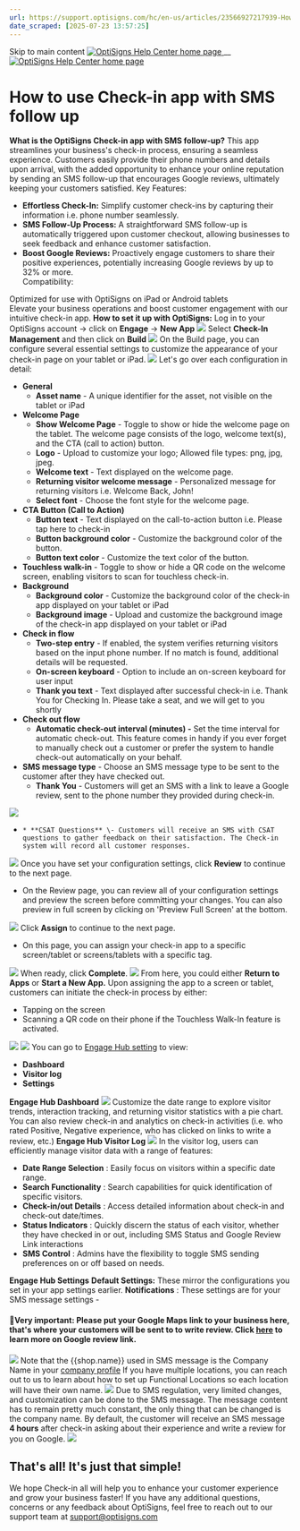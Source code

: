 ```yaml
---
url: https://support.optisigns.com/hc/en-us/articles/23566927217939-How-to-use-Check-in-app-with-SMS-follow-up
date_scraped: [2025-07-23 13:57:25]
---
```


Skip to main content
[ ![OptiSigns Help Center home page](/hc/theming_assets/01HZKNYSEQ6GRC01C0J27PZ3RC) ](/hc/en-us "Home")
__
[ ![OptiSigns Help Center home page](/hc/theming_assets/01HZKNYSEQ6GRC01C0J27PZ3RC) ](/hc/en-us "Home")
#  How to use Check-in app with SMS follow up 
**What is the OptiSigns Check-in app with SMS follow-up?**
This app streamlines your business's check-in process, ensuring a seamless experience. Customers easily provide their phone numbers and details upon arrival, with the added opportunity to enhance your online reputation by sending an SMS follow-up that encourages Google reviews, ultimately keeping your customers satisfied.
Key Features:
  * **Effortless Check-In:** Simplify customer check-ins by capturing their information i.e. phone number seamlessly.
  * **SMS Follow-Up Process:** A straightforward SMS follow-up is automatically triggered upon customer checkout, allowing businesses to seek feedback and enhance customer satisfaction.
  * **Boost Google Reviews:** Proactively engage customers to share their positive experiences, potentially increasing Google reviews by up to 32% or more.  
Compatibility:


Optimized for use with OptiSigns on iPad or Android tablets  
Elevate your business operations and boost customer engagement with our intuitive check-in app.
**How to set it up with OptiSigns:**
Log in to your OptiSigns account -> click on **Engage** -> **New App**
[![](/hc/article_attachments/23566944283283)](/hc/article_attachments/23566944283283)
Select **Check-In Management** and then click on **Build**
[![](/hc/article_attachments/23566934954771)](/hc/article_attachments/23566934954771)
On the Build page, you can configure several essential settings to customize the appearance of your check-in page on your tablet or iPad.
[![](/hc/article_attachments/23566950441875)](/hc/article_attachments/23566950441875)
Let's go over each configuration in detail:
  * **General**
    * **Asset name** \- A unique identifier for the asset, not visible on the tablet or iPad
  * **Welcome Page**
    * **Show Welcome Page** \- Toggle to show or hide the welcome page on the tablet. The welcome page consists of the logo, welcome text(s), and the CTA (call to action) button.
    * **Logo** \- Upload to customize your logo; Allowed file types: png, jpg, jpeg.
    * **Welcome text** \- Text displayed on the welcome page.
    * **Returning visitor welcome message** \- Personalized message for returning visitors i.e. Welcome Back, John!
    * **Select font** \- Choose the font style for the welcome page.
  * **CTA Button (Call to Action)**
    * **Button text** \- Text displayed on the call-to-action button i.e. Please tap here to check-in
    * **Button background color** \- Customize the background color of the button.
    * **Button text color** \- Customize the text color of the button.
  * **Touchless walk-in** \- Toggle to show or hide a QR code on the welcome screen, enabling visitors to scan for touchless check-in.
  * **Background**
    * **Background color** \- Customize the background color of the check-in app displayed on your tablet or iPad
    * **Background image** \- Upload and customize the background image of the check-in app displayed on your tablet or iPad
  * **Check in flow**
    * **Two-step entry** \- If enabled, the system verifies returning visitors based on the input phone number. If no match is found, additional details will be requested.
    * **On-screen keyboard** \- Option to include an on-screen keyboard for user input 
    * **Thank you text** \- Text displayed after successful check-in i.e. Thank You for Checking In. Please take a seat, and we will get to you shortly
  * **Check out flow**
    * **Automatic check-out interval (minutes) -** Set the time interval for automatic check-out. This feature comes in handy if you ever forget to manually check out a customer or prefer the system to handle check-out automatically on your behalf.
  * **SMS message type** \- Choose an SMS message type to be sent to the customer after they have checked out. 
    * ****Thank You**** \- Customers will get an SMS with a link to leave a Google review, sent to the phone number they provided during check-in.


[![](/hc/article_attachments/23863025847187)](/hc/article_attachments/23863025847187)
  *     * **CSAT Questions** \- Customers will receive an SMS with CSAT questions to gather feedback on their satisfaction. The Check-in system will record all customer responses.


[![](/hc/article_attachments/23862608100371)](/hc/article_attachments/23862608100371)
Once you have set your configuration settings, click **Review** to continue to the next page. 
  * On the Review page, you can review all of your configuration settings and preview the screen before committing your changes. You can also preview in full screen by clicking on 'Preview Full Screen' at the bottom.


[![](/hc/article_attachments/24134179036435)](/hc/article_attachments/24134179036435)
Click **Assign** to continue to the next page.
  * On this page, you can assign your check-in app to a specific screen/tablet or screens/tablets with a specific tag.


[![](/hc/article_attachments/24134162893203)](/hc/article_attachments/24134162893203)
When ready, click **Complete**.
[![](/hc/article_attachments/24134179048979)](/hc/article_attachments/24134179048979)
From here, you could either **Return to Apps** or **Start a New App.**
Upon assigning the app to a screen or tablet, customers can initiate the check-in process by either:
  * Tapping on the screen
  * Scanning a QR code on their phone if the Touchless Walk-In feature is activated.


[![](/hc/article_attachments/23566944294035)](/hc/article_attachments/23566944294035)
[![](/hc/article_attachments/23566919107347)](/hc/article_attachments/23566919107347)
You can go to [Engage Hub setting](https://app.optisigns.com/app/crm-management) to view:
  * **Dashboard**
  * **Visitor log**
  * **Settings**


**Engage Hub Dashboard**
[![](/hc/article_attachments/24134409892755)](/hc/article_attachments/24134409892755)
Customize the date range to explore visitor trends, interaction tracking, and returning visitor statistics with a pie chart.
You can also review check-in and analytics on check-in activities (i.e. who rated Positive, Negative experience, who has clicked on links to write a review, etc.)
**Engage Hub Visitor Log**
**[![](/hc/article_attachments/24134425387923)](/hc/article_attachments/24134425387923)**
In the visitor log, users can efficiently manage visitor data with a range of features:
  * **Date Range Selection** : Easily focus on visitors within a specific date range.
  * **Search Functionality** : Search capabilities for quick identification of specific visitors.
  * **Check-in/out Details** : Access detailed information about check-in and check-out date/times.
  * **Status Indicators** : Quickly discern the status of each visitor, whether they have checked in or out, including SMS Status and Google Review Link interactions
  * **SMS Control** : Admins have the flexibility to toggle SMS sending preferences on or off based on needs.


**Engage Hub Settings**
**Default Settings:** These mirror the configurations you set in your app settings earlier.
**Notifications** : These settings are for your SMS message settings -
#### **🔑Very important:** Please put your Google Maps link to your business here, that's where your customers will be sent to to write review. Click [here](https://support.optisigns.com/hc/en-us/articles/23629657318547-How-to-get-Google-Review-link) to learn more on Google review link.
[![](/hc/article_attachments/23566956610963)](/hc/article_attachments/23566956610963)
Note that the {{shop.name}} used in SMS message is the Company Name in your [company profile](https://app.optisigns.com/app/s/company-profile)
If you have multiple locations, you can reach out to us to learn about how to set up Functional Locations so each location will have their own name.
[![](/hc/article_attachments/23566944306579)](/hc/article_attachments/23566944306579)
Due to SMS regulation, very limited changes, and customization can be done to the SMS message. The message content has to remain pretty much constant, the only thing that can be changed is the company name.
By default, the customer will receive an SMS message **4 hours** after check-in asking about their experience and write a review for you on Google.
[![](/hc/article_attachments/23566934988179)](/hc/article_attachments/23566934988179)
## **That's all! It's just that simple!**
We hope Check-in all will help you to enhance your customer experience and grow your business faster!
If you have any additional questions, concerns or any feedback about OptiSigns, feel free to reach out to our support team at [support@optisigns.com](mailto:support@optisigns.com)
